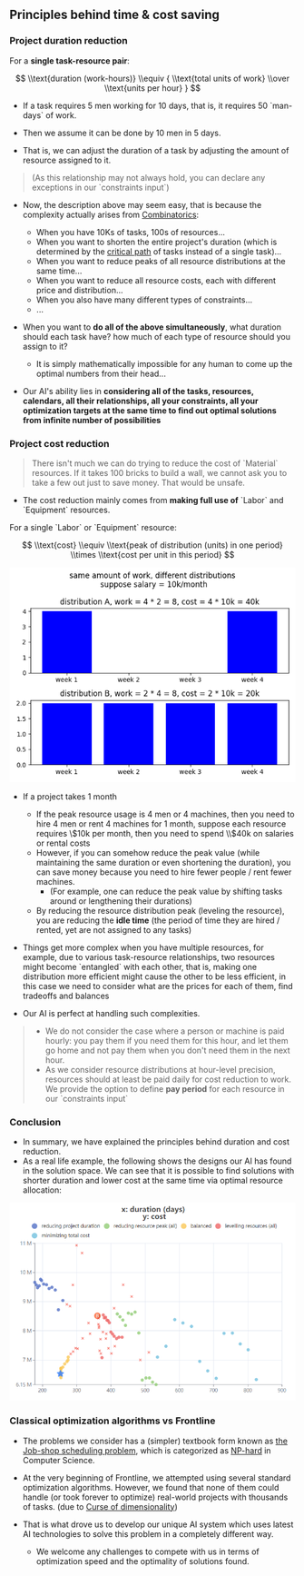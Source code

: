 
## Principles behind time & cost saving

### Project duration reduction

For a **single task-resource pair**:

$$
\\text{duration (work-hours)} \\equiv { \\text{total units of work} \\over \\text{units per hour} }
$$

- If a task requires 5 men working for 10 days, that is, it requires 50 \`man-days\` of work.
- Then we assume it can be done by 10 men in 5 days.

- That is, we can adjust the duration of a task by adjusting the amount of resource assigned to it.

> (As this relationship may not always hold, you can declare any exceptions in our \`constraints input\`)

- Now, the description above may seem easy, that is because the complexity actually arises from [Combinatorics](https://en.wikipedia.org/wiki/Combinatorial_optimization):
    - When you have 10Ks of tasks, 100s of resources...
    - When you want to shorten the entire project's duration (which is determined by the [critical path](https://en.wikipedia.org/wiki/Critical_path_method) of tasks instead of a single task)...
    - When you want to reduce peaks of all resource distributions at the same time...
    - When you want to reduce all resource costs, each with different price and distribution...
    - When you also have many different types of constraints...
    - ...
- When you want to **do all of the above simultaneously**, what duration should each task have? how much of each type of resource should you assign to it?
    - It is simply mathematically impossible for any human to come up the optimal numbers from their head...

- Our AI's ability lies in **considering all of the tasks, resources, calendars, all their relationships, all your constraints, all your optimization targets at the same time to find out optimal solutions from infinite number of possibilities**

### Project cost reduction

> There isn't much we can do trying to reduce the cost of \`Material\` resources. If it takes 100 bricks to build a wall, we cannot ask you to take a few out just to save money. That would be unsafe.

- The cost reduction mainly comes from **making full use of** \`Labor\` and \`Equipment\` resources.

For a single \`Labor\` or \`Equipment\` resource:

$$
\\text{cost} \\equiv \\text{peak of distribution (units) in one period} \\times \\text{cost per unit in this period} 
$$

![](/assets/imgs/cost.png)

- If a project takes 1 month    
    - If the peak resource usage is 4 men or 4 machines, then you need to hire 4 men or rent 4 machines for 1 month, suppose each resource requires \\$10k per month, then you need to spend \\$40k on salaries or rental costs
    - However, if you can somehow reduce the peak value (while maintaining the same duration or even shortening the duration), you can save money because you need to hire fewer people / rent fewer machines.
        - (For example, one can reduce the peak value by shifting tasks around or lengthening their durations)
    - By reducing the resource distribution peak (leveling the resource), you are reducing the **idle time** (the period of time they are hired / rented, yet are not assigned to any tasks)

- Things get more complex when you have multiple resources, for example, due to various task-resource relationships, two resources might become \`entangled\` with each other, that is, making one distribution more efficient might cause the other to be less efficient, in this case we need to consider what are the prices for each of them, find tradeoffs and balances

- Our AI is perfect at handling such complexities.

> - We do not consider the case where a person or machine is paid hourly: you pay them if you need them for this hour, and let them go home and not pay them when you don't need them in the next hour. 
> - As we consider resource distributions at hour-level precision, resources should at least be paid daily for cost reduction to work. We provide the option to define **pay period** for each resource in our \`constraints input\`

### Conclusion

- In summary, we have explained the principles behind duration and cost reduction.
- As a real life example, the following shows the designs our AI has found in the solution space. We can see that it is possible to find solutions with shorter duration and lower cost at the same time via optimal resource allocation:

<img class="img1" src="/assets/imgs/optimizer_1b.png" />

### Classical optimization algorithms vs Frontline

- The problems we consider has a (simpler) textbook form known as [the Job-shop scheduling problem](https://en.wikipedia.org/wiki/Job-shop_scheduling), which is categorized as [NP-hard](https://en.wikipedia.org/wiki/NP-hardness) in Computer Science.

- At the very beginning of Frontline, we attempted using several standard optimization algorithms. However, we found that none of them could handle (or took forever to optimize) real-world projects with thousands of tasks. (due to [Curse of dimensionality](https://en.wikipedia.org/wiki/Curse_of_dimensionality))

- That is what drove us to develop our unique AI system which uses latest AI technologies to solve this problem in a completely different way.
    - We welcome any challenges to compete with us in terms of optimization speed and the optimality of solutions found.
